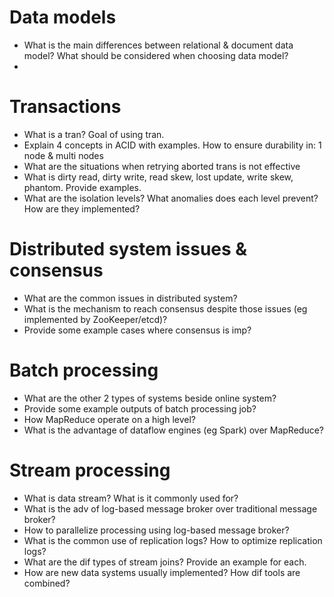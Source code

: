 # Data models
- What is the main differences between relational & document data model? What should be considered when choosing data model?
- 

# Transactions
- What is a tran? Goal of using tran.
- Explain 4 concepts in ACID with examples. How to ensure durability in: 1 node & multi nodes
- What are the situations when retrying aborted trans is not effective
- What is dirty read, dirty write, read skew, lost update, write skew, phantom. Provide examples.
- What are the isolation levels? What anomalies does each level prevent? How are they implemented?

# Distributed system issues & consensus
- What are the common issues in distributed system?
- What is the mechanism to reach consensus despite those issues (eg implemented by ZooKeeper/etcd)?
- Provide some example cases where consensus is imp?

# Batch processing
- What are the other 2 types of systems beside online system?
- Provide some example outputs of batch processing job?
- How MapReduce operate on a high level?
- What is the advantage of dataflow engines (eg Spark) over MapReduce?

# Stream processing
- What is data stream? What is it commonly used for?
- What is the adv of log-based message broker over traditional message broker?
- How to parallelize processing using log-based message broker?
- What is the common use of replication logs? How to optimize replication logs?
- What are the dif types of stream joins? Provide an example for each.
- How are new data systems usually implemented? How dif tools are combined?